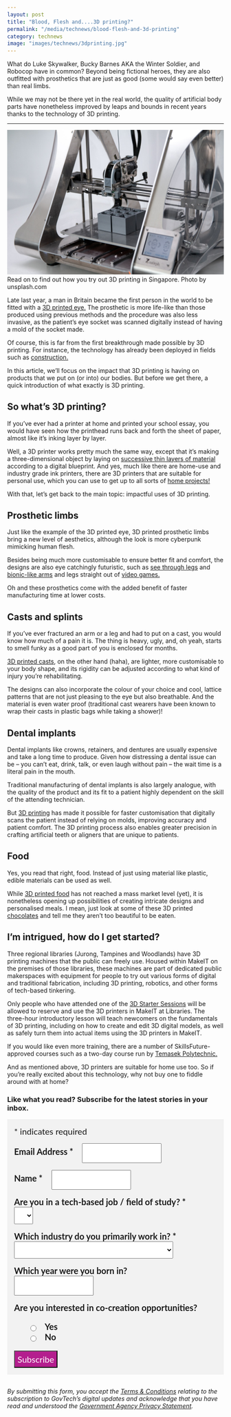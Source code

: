 ```yaml
---
layout: post
title: "Blood, Flesh and....3D printing?"
permalink: "/media/technews/blood-flesh-and-3d-printing"
category: technews
image: "images/technews/3dprinting.jpg"
---
```

What do Luke Skywalker, Bucky Barnes AKA the Winter Soldier, and Robocop have in common? Beyond being fictional heroes, they are also outfitted with prosthetics that are just as good (some would say even better) than real limbs. 

While we may not be there yet in the real world, the quality of artificial body parts have nonetheless improved by leaps and bounds in recent years thanks to the technology of 3D printing. 


---

![3D printers in Singapore printing prosthetics](/images/technews/3dprinting.jpg)
Read on to find out how you try out 3D printing in Singapore.
Photo by unsplash.com
  
Late last year, a man in Britain became the first person in the world to be fitted with a [3D printed eye.](https://edition.cnn.com/2021/11/25/health/3d-printed-eye-scli-intl-gbr-scn/index.html) The prosthetic is more life-like than those produced using previous methods and the procedure was also less invasive, as the patient’s eye socket was scanned digitally instead of having a mold of the socket made. 

Of course, this is far from the first breakthrough made possible by 3D printing. For instance, the technology has already been deployed in fields such as [construction.](https://www.nbcnews.com/news/nbcblk/3d-printing-can-solution-nations-affordable-housing-crisis-rcna10725) 

In this article, we’ll focus on the impact that 3D printing is having on products that we put on (or into) our bodies. But before we get there, a quick introduction of what exactly is 3D printing.

## So what’s 3D printing? 

If you’ve ever had a printer at home and printed your school essay, you would have seen how the printhead runs back and forth the sheet of paper, almost like it’s inking layer by layer. 

Well, a 3D printer works pretty much the same way, except that it’s making a three-dimensional object by laying on [successive thin layers of material](https://www.hp.com/sg-en/shop/buying-guide-3d-printer) according to a digital blueprint. And yes, much like there are home-use and industry grade ink printers, there are 3D printers that are suitable for personal use, which you can use to get up to all sorts of [home projects!](https://all3dp.com/1/useful-cool-things-3d-print-ideas-3d-printer-projects-stuff/)

With that, let’s get back to the main topic: impactful uses of 3D printing. 

## Prosthetic limbs

Just like the example of the 3D printed eye, 3D printed prosthetic limbs bring a new level of aesthetics, although the look is more cyberpunk mimicking human flesh. 

Besides being much more customisable to ensure better fit and comfort, the designs are also eye catchingly futuristic, such as [see through legs](https://newatlas.com/exo-prosthetic-leg-3d-printing/35297/) and [bionic-like arms](https://techcrunch.com/2016/06/26/the-future-of-3d-printed-prosthetics/) and legs straight out of [video games.](https://www.techradar.com/news/the-amazing-bionic-prosthetics-that-are-changing-lives-and-shaping-our-future)  

Oh and these prosthetics come with the added benefit of faster manufacturing time at lower costs.

## Casts and splints 

If you’ve ever fractured an arm or a leg and had to put on a cast, you would know how much of a pain it is. The thing is heavy, ugly, and, oh yeah, starts to smell funky as a good part of you is enclosed for months. 

[3D printed casts](https://bitfab.io/blog/3d-printed-splints/), on the other hand (haha), are lighter, more customisable to your body shape, and its rigidity can be adjusted according to what kind of injury you’re rehabilitating. 

The designs can also incorporate the colour of your choice and cool, lattice patterns that are not just pleasing to the eye but also breathable. And the material is even water proof (traditional cast wearers have been known to wrap their casts in plastic bags while taking a shower)! 

## Dental implants

Dental implants like crowns, retainers, and dentures are usually expensive and take a long time to produce. Given how distressing a dental issue can be – you can’t eat, drink, talk, or even laugh without pain – the wait time is a literal pain in the mouth. 

Traditional manufacturing of dental implants is also largely analogue, with the quality of the product and its fit to a patient highly dependent on the skill of the attending technician. 

But [3D printing](https://dental.formlabs.com/blog/digital-dentistry-dental-3d-printing/) has made it possible for faster customisation that digitally scans the patient instead of relying on molds, improving accuracy and patient comfort. The 3D printing process also enables greater precision in crafting artificial teeth or aligners that are unique to patients. 

## Food

Yes, you read that right, food. Instead of just using material like plastic, edible materials can be used as well. 

While [3D printed food](https://all3dp.com/2/3d-printed-food-3d-printing-food/) has not reached a mass market level (yet), it is nonetheless opening up possibilities of creating intricate designs and personalised meals. I mean, just look at some of these 3D printed [chocolates](https://www.3dsourced.com/3d-printers/chocolate-3d-printer/) and tell me they aren’t too beautiful to be eaten. 

## I’m intrigued, how do I get started? 

Three regional libraries (Jurong, Tampines and Woodlands) have 3D printing machines that the public can freely use. Housed within MakeIT on the premises of those libraries, these machines are part of dedicated public makerspaces with equipment for people to try out various forms of digital and traditional fabrication, including 3D printing, robotics, and other forms of tech-based tinkering.

Only people who have attended one of the [3D Starter Sessions](https://www.eventbrite.sg/cc/makeit-at-libraries-programmes-104559) will be allowed to reserve and use the 3D printers in MakeIT at Libraries. The three-hour introductory lesson will teach newcomers on the fundamentals of 3D printing, including on how to create and edit 3D digital models, as well as safely turn them into actual items using the 3D printers in MakeIT.

 

If you would like even more training, there are a number of SkillsFuture-approved courses such as a two-day course run by [Temasek Polytechnic.](https://www.tp.edu.sg/schools-and-courses/adult-learners/all-courses/skillsfuture-series/basic-computer-aided-design-cad-3d-modelling-and-3d-printing.html) 

And as mentioned above, 3D printers are suitable for home use too. So if you’re really excited about this technology, why not buy one to fiddle around with at home? 

### **Like what you read? Subscribe for the latest stories in your inbox.**

<!-- Begin Mailchimp Signup Form -->
<link href="//cdn-images.mailchimp.com/embedcode/classic-10_7.css" rel="stylesheet" type="text/css">
<style type="text/css">
#mc_embed_signup {
	background: #f2f2f2; 
	clear: left; 
	font: 20px Lato,sans-serif;
	margin-bottom: 16px;
	padding: 16px;
	display: inline-block;
}
#mc_embed_signup .indicates-required {
        margin-bottom: 16px;
}
#mc_embed_signup .mc-field-group {
        margin-bottom: 16px;
	margin-right: 16px;
	width: inherit;
}
ul, li{
    list-style:none;
    list-style-type:none;
}
label {
        font-weight: bold;
	margin-bottom: 16px;
	margin-right: 16px;
}
input {
        height: 40px;
}
select {
        height: 40px;
}
option {
        font:20px Lato,sans-serif;
	height: 40px;
}
input[type='radio'] {
  height: 14px;
  width: 14px;
  vertical-align: middle;
  margin-right: 14px;
  margin-left: 4px;
}
#mc_embed_signup .button {
        background-color: #B41E8E;
	font:20px Lato,sans-serif;
        color: #ffffff;
}
#mc_embed_signup form {
    padding: 0;
}	
</style>
<div id="mc_embed_signup">
<form action="https://tech.us16.list-manage.com/subscribe/post?u=9326ff42459737140a6baa881&amp;id=8b7e185878" method="post" id="mc-embedded-subscribe-form" name="mc-embedded-subscribe-form" class="validate" target="_blank" novalidate>
    <div id="mc_embed_signup_scroll">
	
<div class="indicates-required">
	<span class="asterisk">*</span> indicates required
</div>
<div class="mc-field-group">
	<label for="mce-EMAIL"
	       >Email Address  <span class="asterisk">*</span>
</label>
	<input 
	       type="email" 
	       value="" 
	       name="EMAIL" 
	       class="required email" 
	       id="mce-EMAIL"
	/>
</div>
<div class="mc-field-group">
	<label for="mce-FNAME"
	       >Name  <span class="asterisk">*</span>
</label>
	<input 
	       type="text" 
	       value="" 
	       name="FNAME" 
	       class="required" 
	       id="mce-FNAME"
	/>
</div>
<div class="mc-field-group">
	<label for="mce-TECH"
	       >Are you in a tech-based job / field of study?  
	       <span class="asterisk">*</span>
</label>
	<select name="TECH" class="required" id="mce-TECH">
	<option value=""></option>
	<option value="Yes">Yes</option>
	<option value="No">No</option>
</select>
</div>
<div class="mc-field-group">
	<label for="mce-INDUSTRY"
	       >Which industry do you primarily work in?  <span class="asterisk">*</span>
</label>
	<select name="INDUSTRY" class="required" id="mce-INDUSTRY">
	<option value=""></option>
	<option value="Manufacturing - Energy &amp; Chemicals">Manufacturing - Energy &amp; Chemicals</option>
<option value="Manufacturing - Precision Engineering">Manufacturing - Precision Engineering</option>
<option value="Manufacturing - Marine &amp; Offshore">Manufacturing - Marine &amp; Offshore</option>
<option value="Manufacturing - Aerospace">Manufacturing - Aerospace</option>
<option value="Manufacturing - Electronics">Manufacturing - Electronics</option>
<option value="Built Environment - Construction &amp; Architecture">Built Environment - Construction &amp; Architecture</option>
<option value="Built Environment - Real Estate">Built Environment - Real Estate</option>
<option value="Built Environment - Cleaning">Built Environment - Cleaning</option>
<option value="Built Environment - Security">Built Environment - Security</option>
<option value="Trade &amp; Connectivity - Logistics">Trade &amp; Connectivity - Logistics</option>
<option value="Trade &amp; Connectivity - Transportation">Trade &amp; Connectivity - Transportation</option>
<option value="Trade &amp; Connectivity - Wholesale Trade">Trade &amp; Connectivity - Wholesale Trade</option>
<option value="Essential Services - Healthcare">Essential Services - Healthcare</option>
<option value="Essential Services - Education">Essential Services - Education</option>
<option value="Professional Services - Professional &amp; Consulting Services">Professional Services - Professional &amp; Consulting Services</option>
<option value="Professional Services - Financial Services">Professional Services - Financial Services</option>
<option value="Professional Services - Infocomm, Technology &amp; Media">Professional Services - Infocomm, Technology &amp; Media</option>
<option value="Lifestyle - Food &amp; Beverage">Lifestyle - Food &amp; Beverage</option>
<option value="Lifestyle - Retail">Lifestyle - Retail</option>
<option value="Lifestyle - Hotels &amp; Tourism">Lifestyle - Hotels &amp; Tourism</option>
<option value="Lifestyle - Food Manufacturing">Lifestyle - Food Manufacturing</option>
<option value="Government">Government</option>
<option value="Other Industry">Other Industry</option>
<option value="Not Applicable">Not Applicable</option>
	</select>
</div>
<div class="mc-field-group size1of2">
	<label for="mce-BIRTHYEAR">Which year were you born in? </label>
	<input type="number" name="BIRTHYEAR" class="" value="" id="mce-BIRTHYEAR">
	<span id="mce-BIRTHYEAR-HELPERTEXT" class="helper_text"></span>
</div>
<div class="mc-field-group input-group">
    <strong>Are you interested in co-creation opportunities? </strong>
    <ul><li>
    <input type="radio" value="1" name="group[59]" id="mce-group[59]-59-0">
    <label for="mce-group[59]-59-0">Yes</label>
</li>
<li>
    <input type="radio" value="2" name="group[59]" id="mce-group[59]-59-1">
    <label for="mce-group[59]-59-1">No</label>
</li>
</ul>
    <span id="mce-group[59]-HELPERTEXT" class="helper_text"></span>
</div>	    
	<div id="mce-responses" class="clear">
		<div class="response" id="mce-error-response" style="display:none"></div>
		<div class="response" id="mce-success-response" style="display:none"></div>
	</div>    <!-- real people should not fill this in and expect good things - do not remove this or risk form bot signups-->
    <div style="position: absolute; left: -5000px; font:20px Lato,sans-serif;" aria-hidden="true"><input type="text" name="b_9326ff42459737140a6baa881_8b7e185878" tabindex="-1" value=""></div>
    <div class="clear"><input type="submit" value="Subscribe" name="subscribe" id="mc-embedded-subscribe" class="button"></div>
    </div> 
</form>
</div>
<!--End mc_embed_signup-->

*By submitting this form, you accept the [Terms & Conditions](https://www.tech.gov.sg/files/GovTech-Subscription-Terms-Conditions-2021.pdf) relating to the subscription to GovTech’s digital updates and acknowledge that you have read and understood the [Government Agency Privacy Statement](https://www.tech.gov.sg/privacy/).*
